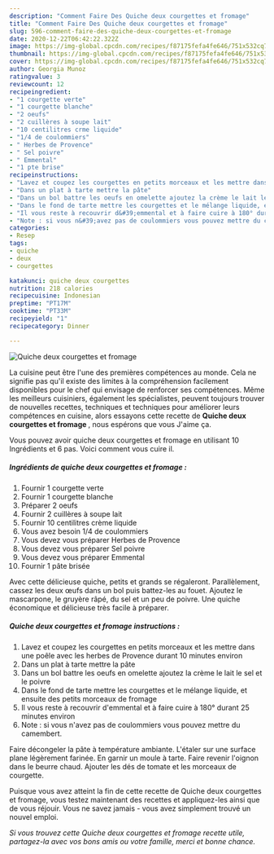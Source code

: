```yaml
---
description: "Comment Faire Des Quiche deux courgettes et fromage"
title: "Comment Faire Des Quiche deux courgettes et fromage"
slug: 596-comment-faire-des-quiche-deux-courgettes-et-fromage
date: 2020-12-22T06:42:22.322Z
image: https://img-global.cpcdn.com/recipes/f87175fefa4fe646/751x532cq70/quiche-deux-courgettes-et-fromage-photo-principale-de-la-recette.jpg
thumbnail: https://img-global.cpcdn.com/recipes/f87175fefa4fe646/751x532cq70/quiche-deux-courgettes-et-fromage-photo-principale-de-la-recette.jpg
cover: https://img-global.cpcdn.com/recipes/f87175fefa4fe646/751x532cq70/quiche-deux-courgettes-et-fromage-photo-principale-de-la-recette.jpg
author: Georgia Munoz
ratingvalue: 3
reviewcount: 12
recipeingredient:
- "1 courgette verte"
- "1 courgette blanche"
- "2 oeufs"
- "2 cuillères à soupe lait"
- "10 centilitres crme liquide"
- "1/4 de coulommiers"
- " Herbes de Provence"
- " Sel poivre"
- " Emmental"
- "1 pte brise"
recipeinstructions:
- "Lavez et coupez les courgettes en petits morceaux et les mettre dans une poêle avec les herbes de Provence durant 10 minutes environ"
- "Dans un plat à tarte mettre la pâte"
- "Dans un bol battre les oeufs en omelette ajoutez la crème le lait le sel et le poivre"
- "Dans le fond de tarte mettre les courgettes et le mélange liquide, et ensuite des petits morceaux de fromage"
- "Il vous reste à recouvrir d&#39;emmental et à faire cuire à 180° durant 25 minutes environ"
- "Note : si vous n&#39;avez pas de coulommiers vous pouvez mettre du camembert."
categories:
- Resep
tags:
- quiche
- deux
- courgettes

katakunci: quiche deux courgettes 
nutrition: 218 calories
recipecuisine: Indonesian
preptime: "PT17M"
cooktime: "PT33M"
recipeyield: "1"
recipecategory: Dinner

---
```



![Quiche deux courgettes et fromage](https://img-global.cpcdn.com/recipes/f87175fefa4fe646/751x532cq70/quiche-deux-courgettes-et-fromage-photo-principale-de-la-recette.jpg)

La cuisine peut être l'une des premières compétences au monde. Cela ne signifie pas qu'il existe des limites à la compréhension facilement disponibles pour le chef qui envisage de renforcer ses compétences. Même les meilleurs cuisiniers, également les spécialistes, peuvent toujours trouver de nouvelles recettes, techniques et techniques pour améliorer leurs compétences en cuisine, alors essayons cette recette de <strong> Quiche deux courgettes et fromage </strong>, nous espérons que vous J'aime ça.

<!--inarticleads1-->

Vous pouvez avoir quiche deux courgettes et fromage en utilisant 10 Ingrédients et 6 pas. Voici comment vous cuire il.

##### Ingrédients de quiche deux courgettes et fromage :

1. Fournir 1 courgette verte
1. Fournir 1 courgette blanche
1. Préparer 2 oeufs
1. Fournir 2 cuillères à soupe lait
1. Fournir 10 centilitres crème liquide
1. Vous avez besoin 1/4 de coulommiers
1. Vous devez vous préparer  Herbes de Provence
1. Vous devez vous préparer  Sel poivre
1. Vous devez vous préparer  Emmental
1. Fournir 1 pâte brisée


Avec cette délicieuse quiche, petits et grands se régaleront. Parallèlement, cassez les deux œufs dans un bol puis battez-les au fouet. Ajoutez le mascarpone, le gruyère râpé, du sel et un peu de poivre. Une quiche économique et délicieuse très facile à préparer. 

<!--inarticleads2-->

##### Quiche deux courgettes et fromage instructions :

1. Lavez et coupez les courgettes en petits morceaux et les mettre dans une poêle avec les herbes de Provence durant 10 minutes environ
1. Dans un plat à tarte mettre la pâte
1. Dans un bol battre les oeufs en omelette ajoutez la crème le lait le sel et le poivre
1. Dans le fond de tarte mettre les courgettes et le mélange liquide, et ensuite des petits morceaux de fromage
1. Il vous reste à recouvrir d&#39;emmental et à faire cuire à 180° durant 25 minutes environ
1. Note : si vous n&#39;avez pas de coulommiers vous pouvez mettre du camembert.


Faire décongeler la pâte à température ambiante. L&#39;étaler sur une surface plane légèrement farinée. En garnir un moule à tarte. Faire revenir l&#39;oignon dans le beurre chaud. Ajouter les dés de tomate et les morceaux de courgette. 

<!--inarticleads1-->

<p>
Puisque vous avez atteint la fin de cette recette de Quiche deux courgettes et fromage, vous testez maintenant des recettes et appliquez-les ainsi que de vous réjouir. Vous ne savez jamais - vous avez simplement trouvé un nouvel emploi.
</p>

<p>
<i>Si vous trouvez cette Quiche deux courgettes et fromage recette utile, partagez-la avec vos bons amis ou votre famille, merci et bonne chance.</i>
</p>
